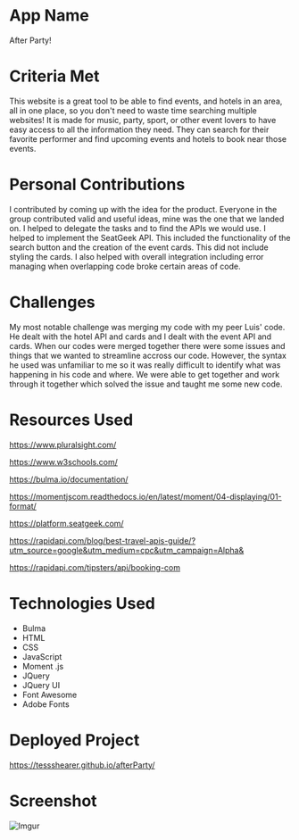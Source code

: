 # App Name

After Party!

# Criteria Met

This website is a great tool to be able to find events, and hotels in an area, all in one place, so you don't need to waste time searching multiple websites! It is made for music, party, sport, or other event lovers to have easy access to all the information they need. They can search for their favorite performer and find upcoming events and hotels to book near those events.

# Personal Contributions

I contributed by coming up with the idea for the product. Everyone in the group contributed valid and useful ideas, mine was the one that we landed on. I helped to delegate the tasks and to find the APIs we would use. I helped to implement the SeatGeek API. This included the functionality of the search button and the creation of the event cards. This did not include styling the cards. I also helped with overall integration including error managing when overlapping code broke certain areas of code.

# Challenges

My most notable challenge was merging my code with my peer Luis' code. He dealt with the hotel API and cards and I dealt with the event API and cards. When our codes were merged together there were some issues and things that we wanted to streamline accross our code. However, the syntax he used was unfamiliar to me so it was really difficult to identify what was happening in his code and where. We were able to get together and work through it together which solved the issue and taught me some new code.

# Resources Used

https://www.pluralsight.com/

https://www.w3schools.com/

https://bulma.io/documentation/

https://momentjscom.readthedocs.io/en/latest/moment/04-displaying/01-format/

https://platform.seatgeek.com/

https://rapidapi.com/blog/best-travel-apis-guide/?utm_source=google&utm_medium=cpc&utm_campaign=Alpha&

https://rapidapi.com/tipsters/api/booking-com

# Technologies Used

- Bulma
- HTML
- CSS
- JavaScript
- Moment .js
- JQuery
- JQuery UI
- Font Awesome
- Adobe Fonts

# Deployed Project

https://tessshearer.github.io/afterParty/

# Screenshot

![Imgur](https://i.imgur.com/EgIxHOZ.png)
